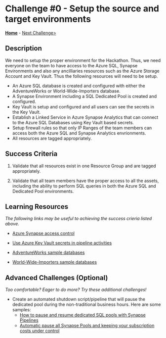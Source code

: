 # Challenge #0 - Setup the source and target environments

**[Home](../README.md)** - [Next Challenge>](Challenge-01.md)


## Description

We need to setup the proper environment for the Hackathon.  Thus, we need everyone on the team to have access to the Azure SQL, Synapse Environments and also any ancilliaries resources such as the Azure Storage Account and Key Vault.  Thus the following resources will need to be setup.

- An Azure SQL database is created and configured with either the AdventureWorks or World-Wide-Importers database.
- A Synapse Environment including a SQL Dedicated Pool is created and configured.
- Key Vault is setup and configured and all users can see the secrets in the Key Vault.
- Establish a Linked Service in Azure Synapse Analytics that can connect to the Azure SQL Databases using Key Vault based secrets.
- Setup firewall rules so that only IP Ranges of the team members can access both the Azure SQL and Synapse Analytics envrionments.
- All resources are tagged appropriately. 

## Success Criteria

1. Validate that all resources exist in one Resource Group and are tagged appropriately.  

2. Validate that all team members have the proper access to all the assets, including the ability to perform SQL queries in both the Azure SQL and Dedicated Pool environments.


## Learning Resources

*The following links may be useful to achieving the success crieria listed above.*

- [Azure Synapse access control](https://docs.microsoft.com/en-us/azure/synapse-analytics/security/synapse-workspace-access-control-overview) 

- [Use Azure Key Vault secrets in pipeline activities](https://docs.microsoft.com/en-us/azure/data-factory/how-to-use-azure-key-vault-secrets-pipeline-activities)

- [AdventureWorks sample databases](https://docs.microsoft.com/en-us/sql/samples/adventureworks-install-configure?view=sql-server-ver15&tabs=ssms)

- [World-Wide-Importers sample databases](https://github.com/microsoft/sql-server-samples/tree/master/samples/databases/wide-world-importers)


## Advanced Challenges (Optional)

*Too comfortable?  Eager to do more?  Try these additional challenges!*

- Create an automated shutdown script/pipeline that will pause the dedicated pool during the non-traditional business hours.  Here are some samples:
   - [How to pause and resume dedicated SQL pools with Synapse Pipelines](https://docs.microsoft.com/en-us/azure/synapse-analytics/sql/how-to-pause-resume-pipelines)
   - [Automatic pause all Synapse Pools and keeping your subscription costs under control](https://www.drware.com/automatic-pause-all-synapse-pools-and-keeping-your-subscription-costs-under-control/)